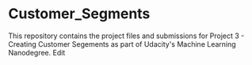 # Customer_Segments
This repository contains the project files and submissions for Project 3 - Creating Customer Segements as part of Udacity's Machine Learning Nanodegree. Edit
